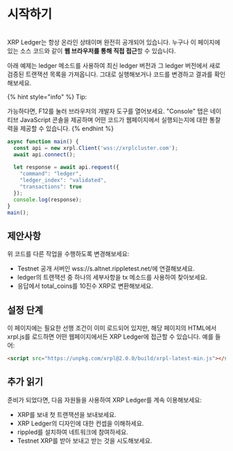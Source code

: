 # 시작하기

\
XRP Ledger는 항상 온라인 상태이며 완전히 공개되어 있습니다. 누구나 이 페이지에 있는 소스 코드와 같이 **웹 브라우저를 통해 직접 접근**할 수 있습니다.

아래 예제는 ledger 메소드를 사용하여 최신 ledger 버전과 그 ledger 버전에서 새로 검증된 트랜잭션 목록을 가져옵니다. 그대로 실행해보거나 코드를 변경하고 결과를 확인해보세요.

{% hint style="info" %}
Tip:

가능하다면, F12를 눌러 브라우저의 개발자 도구를 열어보세요. "Console" 탭은 네이티브 JavaScript 콘솔을 제공하며 어떤 코드가 웹페이지에서 실행되는지에 대한 통찰력을 제공할 수 있습니다.
{% endhint %}

```javascript
async function main() {
  const api = new xrpl.Client('wss://xrplcluster.com');
  await api.connect();
​
  let response = await api.request({
    "command": "ledger",
    "ledger_index": "validated",
    "transactions": true
  });
  console.log(response);
}
main();
```

## 제안사항&#x20;

위 코드를 다른 작업을 수행하도록 변경해보세요:

* Testnet 공개 서버인 wss://s.altnet.rippletest.net/에 연결해보세요.&#x20;
* ledger의 트랜잭션 중 하나의 세부사항을 tx 메소드를 사용하여 찾아보세요.&#x20;
* 응답에서 total\_coins를 10진수 XRP로 변환해보세요.&#x20;

## 설정 단계&#x20;

이 페이지에는 필요한 선행 조건이 이미 로드되어 있지만, 해당 페이지의 HTML에서 xrpl.js를 로드하면 어떤 웹페이지에서든 XRP Ledger에 접근할 수 있습니다. 예를 들어:

```html
<script src="https://unpkg.com/xrpl@2.0.0/build/xrpl-latest-min.js"></script>
```

## 추가 읽기&#x20;

준비가 되었다면, 다음 자원들을 사용하여 XRP Ledger를 계속 이용해보세요:

* XRP를 보내 첫 트랜잭션을 보내보세요.&#x20;
* XRP Ledger의 디자인에 대한 컨셉을 이해하세요.
* rippled를 설치하여 네트워크에 참여하세요.&#x20;
* Testnet XRP를 받아 보내고 받는 것을 시도해보세요.
